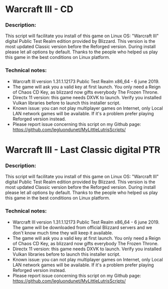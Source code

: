 # Warcraft III - CD

### Description:
This script will facilitate you install of this game on Linux OS:
"Warcraft III" digital Public Test Realm edition provided by Blizzard.
This version is the most updated Classic version before the Reforged version. 
During install please let all options by default.
Thanks to the people who helped us play this game in the best conditions on Linux platform.

### Technical notes:
- Warcraft III version 1.31.1.12173 Public Test Realm x86_64 - 6 june 2019.
- The game will ask you a valid key at first launch. You only need a Reign of Chaos CD Key, as blizzard now gifts everybody The Frozen Throne.
- Directx 11 version: this game needs DXVK to launch. Verify you installed Vulkan libraries before to launch this installer script.
- Known issue: you can not play multiplayer games on Internet, only Local LAN network games will be available. If it's a problem prefer playing Reforged version instead. 
- Please report issue concerning this script on my Github page:
https://github.com/legluondunet/MyLittleLutrisScripts/

# Warcraft III - Last Classic digital PTR

### Description:
This script will facilitate you install of this game on Linux OS:
"Warcraft III" digital Public Test Realm edition provided by Blizzard.
This version is the most updated Classic version before the Reforged version. 
During install please let all options by default.
Thanks to the people who helped us play this game in the best conditions on Linux platform.

### Technical notes:
- Warcraft III version 1.31.1.12173 Public Test Realm x86_64 - 6 june 2019. The game will be downloaded from official Blizzard servers and we don't know much time they will keep it available.
- The game will ask you a valid key at first launch. You only need a Reign of Chaos CD Key, as blizzard now gifts everybody The Frozen Throne.
- Directx 11 version: this game needs DXVK to launch. Verify you installed Vulkan libraries before to launch this installer script.
- Known issue: you can not play multiplayer games on Internet, only Local LAN network games will be available. If it's a problem prefer playing Reforged version instead. 
- Please report issue concerning this script on my Github page:
https://github.com/legluondunet/MyLittleLutrisScripts/


